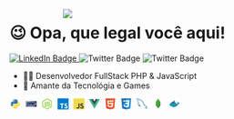 <img src="https://media.giphy.com/media/kbRb4eyCNC0aMz5x68/giphy.gif" align="right" width="410px"></img>

# 😉 Opa, que legal você aqui!

<div id="badges">
  <a href = "https://github.com/risoflorais">
    <img src="https://img.shields.io/badge/LinkedIn-blue?style=for-the-badge&logo=linkedin&logoColor=white" alt="LinkedIn Badge"/>
  </a>
  <img src="https://img.shields.io/badge/Instagram-purple?style=for-the-badge&logo=Instagram&logoColor=white" alt="Twitter Badge"/>
  <img src="https://img.shields.io/badge/Portfolio-green?style=for-the-badge&logo=Portfolio&logoColor=white" alt="Twitter Badge"/>
</div>

 - 👨‍💻 Desenvolvedor FullStack PHP & JavaScript
 - 💙 Amante da Tecnológia e Games

<div>
  <img src="https://github.com/devicons/devicon/blob/master/icons/python/python-original.svg" title="php" alt="php" width="20" height="20"/>&nbsp;
  <img src="https://github.com/devicons/devicon/blob/master/icons/php/php-original.svg" title="php" alt="php" width="20" height="20"/>&nbsp;
  <img src="https://github.com/devicons/devicon/blob/master/icons/nodejs/nodejs-original.svg" title="nodejs" alt="nodejs" width="20" height="20"/>&nbsp;
  <img src="https://github.com/devicons/devicon/blob/master/icons/typescript/typescript-original.svg" title="Firebase" alt="Firebase" width="20" height="20"/>&nbsp;
  <img src="https://github.com/devicons/devicon/blob/master/icons/javascript/javascript-original.svg" title="JavaScript" alt="JavaScript" width="20" height="20"/>&nbsp;
  <img src="https://github.com/devicons/devicon/blob/master/icons/vuejs/vuejs-original.svg" title="JavaScript" alt="JavaScript" width="20" height="20"/>&nbsp;
  <img src="https://github.com/devicons/devicon/blob/master/icons/html5/html5-original.svg" title="HTML5" alt="HTML" width="20" height="20"/>&nbsp;
  <img src="https://github.com/devicons/devicon/blob/master/icons/css3/css3-original.svg" title="css" alt="css" width="20" height="20"/>&nbsp;
  <img src="https://github.com/devicons/devicon/blob/master/icons/mysql/mysql-original.svg" title="css" alt="css" width="20" height="20"/>&nbsp;
  <img src="https://github.com/devicons/devicon/blob/master/icons/mongodb/mongodb-original.svg" title="css" alt="css" width="20" height="20"/>&nbsp;
  <img src="https://github.com/devicons/devicon/blob/master/icons/docker/docker-original.svg" title="css" alt="css" width="20" height="20"/>&nbsp;
</div>
